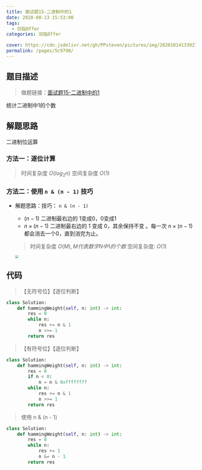 ```yaml
---
title: 面试题15-二进制中的1
date: 2020-08-13 15:53:00
tags: 
  - 剑指Offer
categories: 剑指Offer

cover: https://cdn.jsdelivr.net/gh/PPsteven/pictures/img/20201014133927.png
permalink: /pages/5c9798/
---
```


## 题目描述

> 做题链接：[面试题15-二进制中的1](https://leetcode-cn.com/problems/er-jin-zhi-zhong-1de-ge-shu-lcof/)
>

统计二进制中1的个数

<!--more-->

## 解题思路

二进制位运算

### 方法一：逐位计算

> 时间复杂度 $O(log_2n)$ 空间复杂度 $O(1)$

### 方法二：使用 `n & (n - 1)` 技巧

- 解题思路：技巧： `n & (n - 1)`

  - $(n - 1)$ 二进制最右边的 1变成0，0变成1
  - $n\times(n - 1)$ 二进制最右边的 1 变成 0，其余保持不变 。每一次 $n\times(n - 1)$都会消去一个0，直到消完为止。

  > 时间复杂度 $O(M),M 代表数字N中1的个数$ 空间复杂度: $O(1)$

  <img src="https://cdn.jsdelivr.net/gh/PPsteven/pictures/img/20200704162344.png" style="zoom: 50%;" />

### 

## 代码

> 【无符号位】【逐位判断】

```python
class Solution:
    def hammingWeight(self, n: int) -> int:
        res = 0
        while n:
            res += n & 1
            n >>= 1
        return res
```



> 【有符号位】【逐位判断】

```python
class Solution:
    def hammingWeight(self, n: int) -> int:
        res = 0
        if n < 0:
            n = n & 0xffffffff
        while n:
            res += n & 1
            n >>= 1
        return res
```



> 使用 n &  (n - 1) 

```python
class Solution:
    def hammingWeight(self, n: int) -> int:
        res = 0
        while n:
            res += 1
            n &= n - 1
        return res
```

